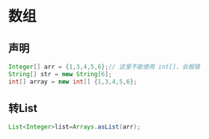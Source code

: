 # 数组

## 声明
```java
Integer[] arr = {1,3,4,5,6};// 这里不能使用 int[]，会报错
String[] str = new String[6];
int[] array = new int[] {1,3,4,5,6};
```

## 转List
```java
List<Integer>list=Arrays.asList(arr);
```